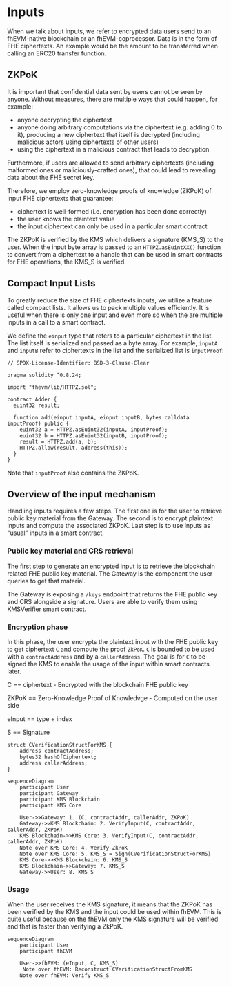 # Inputs

When we talk about inputs, we refer to encrypted data users send to an fhEVM-native blockchain or an fhEVM-coprocessor. Data is in the form of FHE ciphertexts. An example would be the amount to be transferred when calling an ERC20 transfer function.

## ZKPoK

It is important that confidential data sent by users cannot be seen by anyone. Without measures, there are multiple ways that could happen, for example:

- anyone decrypting the ciphertext
- anyone doing arbitrary computations via the ciphertext (e.g. adding 0 to it), producing a new ciphertext that itself is decrypted (including malicious actors using ciphertexts of other users)
- using the ciphertext in a malicious contract that leads to decryption

Furthermore, if users are allowed to send arbitrary ciphertexts (including malformed ones or maliciously-crafted ones), that could lead to revealing data about the FHE secret key.

Therefore, we employ zero-knowledge proofs of knowledge (ZKPoK) of input FHE ciphertexts that guarantee:

- ciphertext is well-formed (i.e. encryption has been done correctly)
- the user knows the plaintext value
- the input ciphertext can only be used in a particular smart contract

The ZKPoK is verified by the KMS which delivers a signature (KMS_S) to the user. When the input byte array is passed to an `HTTPZ.asEuintXX()` function to convert from a ciphertext to a handle that can be used in smart contracts for FHE operations, the KMS_S is verified.

## Compact Input Lists

To greatly reduce the size of FHE ciphertexts inputs, we utilize a feature called compact lists. It allows us to pack multiple values efficiently. It is useful when there is only one input and even more so when the are multiple inputs in a call to a smart contract.

We define the `einput` type that refers to a particular ciphertext in the list. The list itself is serialized and passed as a byte array. For example, `inputA` and `inputB` refer to ciphertexts in the list and the serialized list is `inputProof`:

```solidity
// SPDX-License-Identifier: BSD-3-Clause-Clear

pragma solidity ^0.8.24;

import "fhevm/lib/HTTPZ.sol";

contract Adder {
  euint32 result;

  function add(einput inputA, einput inputB, bytes calldata inputProof) public {
    euint32 a = HTTPZ.asEuint32(inputA, inputProof);
    euint32 b = HTTPZ.asEuint32(inputB, inputProof);
    result = HTTPZ.add(a, b);
    HTTPZ.allow(result, address(this));
  }
}
```

Note that `inputProof` also contains the ZKPoK.

## Overview of the input mechanism

Handling inputs requires a few steps. The first one is for the user to retrieve public key material from the Gateway. The second is to encrypt plaintext inputs and compute the associated ZKPoK. Last step is to use inputs as "usual" inputs in a smart contract.

### Public key material and CRS retrieval

The first step to generate an encrypted input is to retrieve the blockchain related FHE public key material. The Gateway is the component the user queries to get that material.

The Gateway is exposing a `/keys` endpoint that returns the FHE public key and CRS alongside a signature. Users are able to verify them using KMSVerifier smart contract.

### Encryption phase

In this phase, the user encrypts the plaintext input with the FHE public key to get ciphertext `C` and compute the proof `ZkPoK`. `C`
is bounded to be used with a `contractAddress` and by a `callerAddress`. The goal is for `C` to be signed the KMS to enable the usage of the input
within smart contracts later.

C == ciphertext - Encrypted with the blockchain FHE public key

ZKPoK == Zero-Knowledge Proof of Knowledvge - Computed on the user side

eInput == type + index

S == Signature

    struct CVerificationStructForKMS {
        address contractAddress;
        bytes32 hashOfCiphertext;
        address callerAddress;
    }

```mermaid
sequenceDiagram
    participant User
    participant Gateway
    participant KMS Blockchain
    participant KMS Core

    User->>Gateway: 1. (C, contractAddr, callerAddr, ZKPoK)
    Gateway->>KMS Blockchain: 2. VerifyInput(C, contractAddr, callerAddr, ZKPoK)
    KMS Blockchain->>KMS Core: 3. VerifyInput(C, contractAddr, callerAddr, ZKPoK)
    Note over KMS Core: 4. Verify ZkPoK
    Note over KMS Core: 5. KMS_S = Sign(CVerificationStructForKMS)
    KMS Core->>KMS Blockchain: 6. KMS_S
    KMS Blockchain->>Gateway: 7. KMS_S
    Gateway->>User: 8. KMS_S

```

### Usage

When the user receives the KMS signature, it means that the ZKPoK has been verified by the KMS and the input could be used within fhEVM.
This is quite useful because on the fhEVM only the KMS signature will be verified and that is faster than verifying a ZkPoK.

```mermaid
sequenceDiagram
    participant User
    participant fhEVM

    User->>fhEVM: (eInput, C, KMS_S)
     Note over fhEVM: Reconstruct CVerificationStructFromKMS
    Note over fhEVM: Verify KMS_S


```
